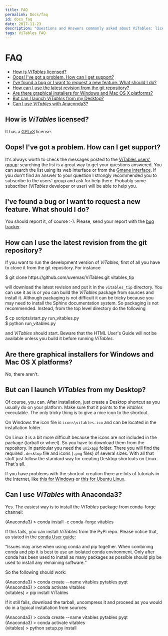 ```yaml
---
title: FAQ
permalink: Docs/faq
id: docs_faq
date: 2017-11-23
description: "Questions and Answers commonly asked about ViTables: license, bugs, latest versions, Anaconda and so on."
tags: ViTables FAQ
---
```


# FAQ
- [How is <em>ViTables</em> licensed?](#license)
- [Oops! I've got a problem. How can I get support?](#support)
- [I've found a bug or I want to request a new feature. What should I do?](#bug-feature)
- [How can I use the latest revision from the git repository?](#latest)
- [Are there graphical installers for Windows and Mac OS X platforms?](#installers)
- [But can I launch <em>ViTables</em> from my Desktop?](#desktop)
- [Can I use <em>ViTables</em> with Anaconda3?](#anaconda3)

<a name="license"><a/>
## How is <em>ViTables</em> licensed?

It has a [GPLv3](http://www.gnu.org/licenses/gpl.html) license.

<a name="support"></a>
## Oops! I've got a problem. How can I get support?

It's always worth to check the messages posted to the
[ViTables users' group](https://groups.google.com/forum/#!forum/vitables-users): searching the list is a great way
to get your questions answered. You can search the list using its web interface or from the
[Gmane interface](http://dir.gmane.org/gmane.comp.python.pytables.vitables.user). If you don't find an answer to your
question I strongly recommended you to subscribe to the users' group and ask for help there.
Probably some subscriber (*ViTables* developer or user) will be able to help you.

<a name="bug-feature"></a>
## I've found a bug or I want to request a new feature. What should I do?

You should report it, of course :-). Please, send your report with the
[bug tracker](https://github.com/uvemas/ViTables/issues).

<a name="latest"></a>
## How can I use the latest revision from the git repository?

If you want to run the development version of *ViTables*, first of all
you have to clone it from the git repository. For instance

<div class="card card-shell" style="margin-bottom: 1em;">
  <div class="card-block">
    $ git clone https://github.com/uvemas/ViTables.git vitables_tip
  </div>
</div>

will download the latest revision and put it in the `vitables_tip` directory.
You can use it as is or you can build the *ViTables* package from sources and
install it. Although packaging is not difficult it can be tricky because you
may need to install the Sphinx documentation system. So packaging is not
recommended. Instead, from the top level directory do the following

<div class="card card-shell" style="margin-bottom: 1em;">
  <div class="card-block">
    $ cp scripts/start.py run_vitables.py<br>
    $ python run_vitables.py
  </div>
</div>

and *ViTables* should start. Beware that the HTML User's Guide will not be
available unless you build it before running *ViTables*.

<a name="installers"></a>
## Are there graphical installers for Windows and Mac OS X platforms?

No, there aren't.

<a name="desktop"></a>
## But can I launch <em>ViTables</em> from my Desktop?

Of course, you can. After installation, just create a Desktop shortcut as you usually do on your platform.
Make sure that it points to the *vitables* executable. The only tricky thing is to give a nice icon to the
shortcut.

On Windows the icon file is `icons\vitables.ico` and can be located in the installation folder.

On Linux it is a bit more difficult because the icons are not included in the package (tarball or wheel). So you
have to download them from the repository. In particular you need the `unixapp` folder. There you will find
the required `.desktop` file and icons (`.png` files) of several sizes. With all that stuff just follow the
standard way for creating Desktop shortcuts on Linux. That's all.

If you have problems with the shortcut creation there are lots of tutorials in the Internet, like
[this for Windows](http://www.thewindowsclub.com/create-desktop-shortcut-windows-10) or
[this for Ubuntu Linux](https://help.ubuntu.com/community/UnityLaunchersAndDesktopFiles).

<a name="anaconda3"></a>
## Can I use <em>ViTables</em> with Anaconda3?

Yes. The easiest way is to install the *ViTables* package from conda-forge channel:

<div class="card card-shell" style="margin-bottom: 1em;">
  <div class="card-block">
    (Anaconda3) > conda install -c conda-forge vitables<br>
  </div>
</div>

If this fails, you can install *ViTables* from the PyPi repo. Please notice that, as stated in the [conda User guide](https://docs.conda.io/projects/conda/en/latest/user-guide/tasks/manage-environments.html#using-pip-in-an-environment):

<q>Issues may arise when using conda and pip together. When combining conda and
pip it is best to use an isolated conda environment. Only after conda has
been used to install as many packages as possible should pip be used to
install any remaining software.</q>

So the following should work:

<div class="card card-shell" style="margin-bottom: 1em;">
  <div class="card-block">
    (Anaconda3) > conda create --name vitables pytables pyqt<br>
    (Anaconda3) > conda activate vitables<br>
    (vitables) > pip install ViTables
  </div>
</div>

If it still fails, download the tarball, uncompress it and proceed as you would do in a typical installation from sources:

<div class="card card-shell" style="margin-bottom: 1em;">
  <div class="card-block">
    (Anaconda3) > conda create --name vitables pytables pyqt<br>
    (Anaconda3) > conda activate vitables<br>
    (vitables) > python setup.py install
  </div>
</div>
